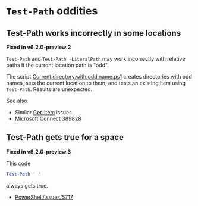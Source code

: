 # `Test-Path` oddities

## Test-Path works incorrectly in some locations

**Fixed in v6.2.0-preview.2**

`Test-Path` and `Test-Path -LiteralPath` may work incorrectly with relative
paths if the current location path is "odd".

The script [Current.directory.with.odd.name.ps1](Current.directory.with.odd.name.ps1) creates directories with odd
names, sets the current location to them, and tests an existing item using
`Test-Path`. Results are unexpected.

See also

- Similar [Get-Item](../../Get-Item/Directory-with-brackets) issues
- Microsoft Connect 389828

## Test-Path gets true for a space

**Fixed in v6.2.0-preview.3**

This code

```powershell
Test-Path ' '
```

always gets true.

- [PowerShell/issues/5717](https://github.com/PowerShell/PowerShell/issues/5717)
